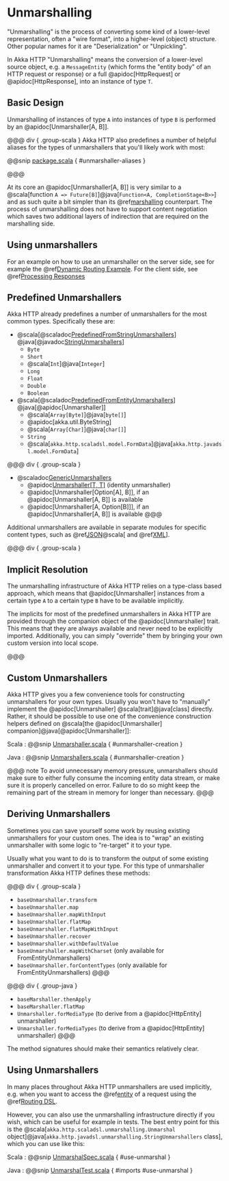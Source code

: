 # Unmarshalling

"Unmarshalling" is the process of converting some kind of a lower-level representation, often a "wire format", into a
higher-level (object) structure. Other popular names for it are "Deserialization" or "Unpickling".

In Akka HTTP "Unmarshalling" means the conversion of a lower-level source object, e.g. a `MessageEntity`
(which forms the "entity body" of an HTTP request or response) or a full @apidoc[HttpRequest] or @apidoc[HttpResponse],
into an instance of type `T`.

## Basic Design

Unmarshalling of instances of type `A` into instances of type `B` is performed by an @apidoc[Unmarshaller[A, B]].

@@@ div { .group-scala }
Akka HTTP also predefines a number of helpful aliases for the types of unmarshallers that you'll likely work with most:

@@snip [package.scala](/akka-http/src/main/scala/akka/http/scaladsl/unmarshalling/package.scala) { #unmarshaller-aliases }

@@@

At its core an @apidoc[Unmarshaller[A, B]] is very similar to a @scala[function `A => Future[B]`]@java[`Function<A, CompletionStage<B>>`] and as such quite a bit simpler
than its @ref[marshalling](marshalling.md) counterpart. The process of unmarshalling does not have to support
content negotiation which saves two additional layers of indirection that are required on the marshalling side.

## Using unmarshallers

For an example on how to use an unmarshaller on the server side, see for example the @ref[Dynamic Routing Example](../routing-dsl/index.md#dynamic-routing-example).
For the client side, see @ref[Processing Responses](../client-side/request-and-response.md#processing-responses)

## Predefined Unmarshallers

Akka HTTP already predefines a number of unmarshallers for the most common types.
Specifically these are:

 * @scala[@scaladoc[PredefinedFromStringUnmarshallers](akka.http.scaladsl.unmarshalling.PredefinedFromStringUnmarshallers)]
   @java[@javadoc[StringUnmarshallers](akka.http.javadsl.unmarshalling.StringUnmarshallers)]
    * `Byte`
    * `Short`
    * @scala[`Int`]@java[`Integer`]
    * `Long`
    * `Float`
    * `Double`
    * `Boolean`
 * @scala[@scaladoc[PredefinedFromEntityUnmarshallers](akka.http.scaladsl.unmarshalling.PredefinedFromEntityUnmarshallers)]
   @java[@apidoc[Unmarshaller]]
    * @scala[`Array[Byte]`]@java[`byte[]`]
    * @apidoc[akka.util.ByteString]
    * @scala[`Array[Char]`]@java[`char[]`]
    * `String`
    * @scala[`akka.http.scaladsl.model.FormData`]@java[`akka.http.javadsl.model.FormData`]

@@@ div { .group-scala }
 * @scaladoc[GenericUnmarshallers](akka.http.scaladsl.unmarshalling.GenericUnmarshallers)
    * @apidoc[Unmarshaller[T, T]](Unmarshaller) (identity unmarshaller)
    * @apidoc[Unmarshaller[Option[A], B]], if an @apidoc[Unmarshaller[A, B]] is available
    * @apidoc[Unmarshaller[A, Option[B]]], if an @apidoc[Unmarshaller[A, B]] is available
@@@

Additional unmarshallers are available in separate modules for specific content types, such as
@ref[JSON](json-support.md)@scala[ and @ref[XML](xml-support.md)].

@@@ div { .group-scala }

## Implicit Resolution

The unmarshalling infrastructure of Akka HTTP relies on a type-class based approach, which means that @apidoc[Unmarshaller]
instances from a certain type `A` to a certain type `B` have to be available implicitly.

The implicits for most of the predefined unmarshallers in Akka HTTP are provided through the companion object of the
@apidoc[Unmarshaller] trait. This means that they are always available and never need to be explicitly imported.
Additionally, you can simply "override" them by bringing your own custom version into local scope.

@@@

## Custom Unmarshallers

Akka HTTP gives you a few convenience tools for constructing unmarshallers for your own types.
Usually you won't have to "manually" implement the @apidoc[Unmarshaller] @scala[trait]@java[class] directly.
Rather, it should be possible to use one of the convenience construction helpers defined on
@scala[the @apidoc[Unmarshaller] companion]@java[@apidoc[Unmarshaller]]:

Scala
:  @@snip [Unmarshaller.scala](/akka-http/src/main/scala/akka/http/scaladsl/unmarshalling/Unmarshaller.scala) { #unmarshaller-creation }

Java
:  @@snip [Unmarshallers.scala](/akka-http/src/main/java/akka/http/javadsl/unmarshalling/Unmarshallers.java) { #unmarshaller-creation }

@@@ note
To avoid unnecessary memory pressure, unmarshallers should make sure to either fully consume the incoming entity data stream, or make sure it is properly cancelled on error.
Failure to do so might keep the remaining part of the stream in memory for longer than necessary.
@@@

## Deriving Unmarshallers

Sometimes you can save yourself some work by reusing existing unmarshallers for your custom ones.
The idea is to "wrap" an existing unmarshaller with some logic to "re-target" it to your type.

Usually what you want to do is to transform the output of some existing unmarshaller and convert it to your type.
For this type of unmarshaller transformation Akka HTTP defines these methods:

@@@ div { .group-scala }
 * `baseUnmarshaller.transform`
 * `baseUnmarshaller.map`
 * `baseUnmarshaller.mapWithInput`
 * `baseUnmarshaller.flatMap`
 * `baseUnmarshaller.flatMapWithInput`
 * `baseUnmarshaller.recover`
 * `baseUnmarshaller.withDefaultValue`
 * `baseUnmarshaller.mapWithCharset` (only available for FromEntityUnmarshallers)
 * `baseUnmarshaller.forContentTypes` (only available for FromEntityUnmarshallers)
@@@

@@@ div { .group-java }
 * `baseMarshaller.thenApply`
 * `baseMarshaller.flatMap`
 * `Unmarshaller.forMediaType` (to derive from a @apidoc[HttpEntity] unmarshaller)
 * `Unmarshaller.forMediaTypes` (to derive from a @apidoc[HttpEntity] unmarshaller)
@@@

The method signatures should make their semantics relatively clear.

## Using Unmarshallers

In many places throughout Akka HTTP unmarshallers are used implicitly, e.g. when you want to access the @ref[entity](../routing-dsl/directives/marshalling-directives/entity.md)
of a request using the @ref[Routing DSL](../routing-dsl/index.md).

However, you can also use the unmarshalling infrastructure directly if you wish, which can be useful for example in tests.
The best entry point for this is the @scala[`akka.http.scaladsl.unmarshalling.Unmarshal` object]@java[`akka.http.javadsl.unmarshalling.StringUnmarshallers` class], which you can use like this:

Scala
:  @@snip [UnmarshalSpec.scala]($test$/scala/docs/http/scaladsl/UnmarshalSpec.scala) { #use-unmarshal }

Java
:  @@snip [UnmarshalTest.scala]($test$/java/docs/http/javadsl/UnmarshalTest.java) { #imports #use-unmarshal }
